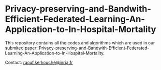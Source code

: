 # Privacy-preserving-and-Bandwith-Efficient-Federated-Learning-An-Application-to-In-Hospital-Mortality

This repository contains all the codes and algorithms which are used in our submited paper: Privacy-preserving-and-Bandwith-Efficient-Federated-Learning-An-Application-to-In-Hospital-Mortality.

Contact: raouf.kerkouche@inria.fr
